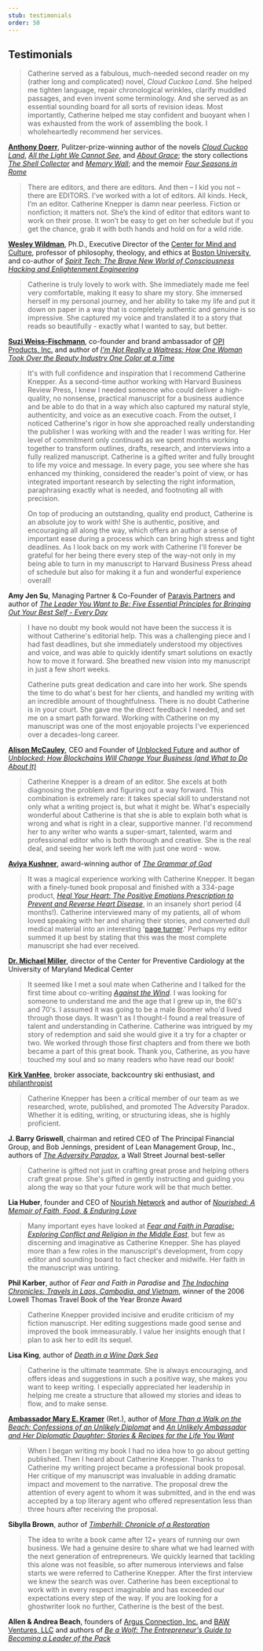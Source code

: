 ```yaml
---
stub: testimonials
order: 50
---
```


## Testimonials

<div>

> Catherine served as a fabulous, much-needed second reader on my (rather long and complicated) novel, _Cloud Cuckoo Land_. She helped me tighten language, repair chronological wrinkles, clarify muddled passages, and even invent some terminology. And she served as an essential sounding board for all sorts of revision ideas. Most importantly, Catherine helped me stay confident and buoyant when I was exhausted from the work of assembling the book. I wholeheartedly recommend her services.

[**Anthony Doerr**](https://www.anthonydoerr.com/author/bio), Pulitzer-prize-winning author of the novels [_Cloud Cuckoo Land_](https://bookshop.org/books/cloud-cuckoo-land-9781982168438/9781982168438), [_All the Light We Cannot See_](https://www.anthonydoerr.com/books/all-the-light-we-cannot-see/), and [_About Grace_](https://www.anthonydoerr.com/books/about-grace/); the story collections [_The Shell Collector_](https://www.anthonydoerr.com/books/the-shell-collector/) and [_Memory Wall_](https://www.anthonydoerr.com/books/memory-wall/); and the memoir [_Four Seasons in Rome_](https://www.anthonydoerr.com/books/four-seasons-in-rome/)

> There are editors, and there are editors. And then – I kid you not – there are EDITORS. I’ve worked with a lot of editors. All kinds. Heck, I’m an editor. Catherine Knepper is damn near peerless. Fiction or nonfiction; it matters not. She’s the kind of editor that editors want to work on their prose. It won’t be easy to get on her schedule but if you get the chance, grab it with both hands and hold on for a wild ride.

[**Wesley Wildman**](https://www.wesleywildman.com/), Ph.D., Executive Director of the [Center for Mind and Culture](https://mindandculture.org/), professor of philosophy, theology, and ethics at [Boston University](https://www.bu.edu/sth/profile/wesley-j-wildman/), and co-author of [_Spirit Tech: The Brave New World of Consciousness Hacking and Enlightenment Engineering_](https://us.macmillan.com/books/9781250274946)

> Catherine is truly lovely to work with. She immediately made me feel very comfortable, making it easy to share my story. She immersed herself in my personal journey, and her ability to take my life and put it down on paper in a way that is completely authentic and genuine is so impressive. She captured my voice and translated it to a story that reads so beautifully - exactly what I wanted to say, but better.

[**Suzi Weiss-Fischmann**](http://1stladyofcolors.com/), co-founder and brand ambassador of [OPI Products, Inc.](http://www.opi.com) and author of [_I'm Not Really a Waitress: How One Woman Took Over the Beauty Industry One Color at a Time_](https://www.amazon.com/Im-Not-Really-Waitress-Industry/dp/1580058191/ref=sr_1_1?ie=UTF8&qid=1548853681&sr=8-1&keywords=i%27m+not+really+a+waitress+book)

> It's with full confidence and inspiration that I recommend Catherine Knepper. As a second-time author working with Harvard Business Review Press, I knew I needed someone who could deliver a high-quality, no nonsense, practical manuscript for a business audience and be able to do that in a way which also captured my natural style, authenticity, and voice as an executive coach. From the outset, I noticed Catherine's rigor in how she approached really understanding the publisher I was working with and the reader I was writing for. Her level of commitment only continued as we spent months working together to transform outlines, drafts, research, and interviews into a fully realized manuscript. Catherine is a gifted writer and fully brought to life my voice and message. In every page, you see where she has enhanced my thinking, considered the reader's point of view, or has integrated important research by selecting the right information, paraphrasing exactly what is needed, and footnoting all with precision.
>
> On top of producing an outstanding, quality end product, Catherine is an absolute joy to work with! She is authentic, positive, and encouraging all along the way, which offers an author a sense of important ease during a process which can bring high stress and tight deadlines. As I look back on my work with Catherine I'll forever be grateful for her being there every step of the way-not only in my being able to turn in my manuscript to Harvard Business Press ahead of schedule but also for making it a fun and wonderful experience overall!

**Amy Jen Su**, Managing Partner & Co-Founder of [Paravis Partners](http://paravispartners.com/) and author of [_The Leader You Want to Be: Five Essential Principles for Bringing Out Your Best Self - Every Day_](https://store.hbr.org/product/the-leader-you-want-to-be-five-essential-principles-for-bringing-out-your-best-self-every-day/10197)

> I have no doubt my book would not have been the success it is without Catherine's editorial help. This was a challenging piece and I had fast deadlines, but she immediately understood my objectives and voice, and was able to quickly identify smart solutions on exactly how to move it forward. She breathed new vision into my manuscript in just a few short weeks.
>
> Catherine puts great dedication and care into her work. She spends the time to do what's best for her clients, and handled my writing with an incredible amount of thoughtfulness. There is no doubt Catherine is in your court. She gave me the direct feedback I needed, and set me on a smart path forward. Working with Catherine on my manuscript was one of the most enjoyable projects I've experienced over a decades-long career.

[**Alison McCauley**](https://www.alisonmccauley.io/bio), CEO and Founder of [Unblocked Future](https://www.unblockedfuture.com/) and author of [_Unblocked: How Blockchains Will Change Your Business (and What to Do About It)_](https://www.amazon.com/Unblocked-Blockchains-Change-Business-about/dp/0998042005)

> Catherine Knepper is a dream of an editor. She excels at both diagnosing the problem and figuring out a way forward. This combination is extremely rare: it takes special skill to understand not only what a writing project is, but what it might be. What's especially wonderful about Catherine is that she is able to explain both what is wrong and what is right in a clear, supportive manner. I'd recommend her to any writer who wants a super-smart, talented, warm and professional editor who is both thorough and creative. She is the real deal, and seeing her work left me with just one word - wow.

[**Aviya Kushner**](http://aviyakushner.com/about/), award-winning author of [_The Grammar of God_](http://aviyakushner.com/about/)

> It was a magical experience working with Catherine Knepper. It began with a finely-tuned book proposal and finished with a 334-page product, [_Heal Your Heart: The Positive Emotions Prescription to Prevent and Reverse Heart Disease_](https://www.penguinrandomhouse.com/books/598034/heal-your-heart-by-michael-miller/9781623363635/), in an insanely short period (4 months!). Catherine interviewed many of my patients, all of whom loved speaking with her and sharing their stories, and converted dull medical material into an interesting '[page turner](https://www.facebook.com/healyourheartbook).' Perhaps my editor summed it up best by stating that this was the most complete manuscript she had ever received.

[**Dr. Michael Miller**](http://medschool.umaryland.edu/facultyresearchprofile/viewprofile.aspx?id=476), director of the Center for Preventive Cardiology at the University of Maryland Medical Center

> It seemed like I met a soul mate when Catherine and I talked for the first time about co-writing [_Against the Wind_](http://www.amazon.com/Against-The-Wind-Kirk-VanHee/dp/1482061252). I was looking for someone to understand me and the age that I grew up in, the 60's and 70's. I assumed it was going to be a male Boomer who'd lived through those days. It wasn't as I thought-I found a real treasure of talent and understanding in Catherine. Catherine was intrigued by my story of redemption and said she would give it a try for a chapter or two. We worked through those first chapters and from there we both became a part of this great book. Thank you, Catherine, as you have touched my soul and so many readers who have read our book!

[**Kirk VanHee**](http://www.kirkvanheeauthor.com/#/), broker associate, backcountry ski enthusiast, and [philanthropist](http://www.kirkvanheeauthor.com/#/the-foundation/)

> Catherine Knepper has been a critical member of our team as we researched, wrote, published, and promoted The Adversity Paradox. Whether it is editing, writing, or structuring ideas, she is highly proficient.

**J. Barry Griswell**, chairman and retired CEO of The Principal Financial Group, and Bob Jennings, president of Lean Management Group, Inc., authors of [_The Adversity Paradox_](https://www.amazon.com/Adversity-Paradox-Unconventional-Achieving-Uncommon-ebook/dp/B002GYI96A), a Wall Street Journal best-seller

> Catherine is gifted not just in crafting great prose and helping others craft great prose. She's gifted in gently instructing and guiding you along the way so that your future work will be that much better.

**Lia Huber**, founder and CEO of [Nourish Network](http://www.nourishnetwork.com/) and author of [_Nourished: A Memoir of Faith, Food, & Enduring Love_](https://www.amazon.com/Nourished-Memoir-Faith-Enduring-Recipes/dp/045149881X)

> Many important eyes have looked at [_Fear and Faith in Paradise: Exploring Conflict and Religion in the Middle East_](http://www.amazon.com/Fear-Faith-Paradise-Exploring-Conflict/dp/1442214775), but few as discerning and imaginative as Catherine Knepper. She has played more than a few roles in the manuscript's development, from copy editor and sounding board to fact checker and midwife. Her faith in the manuscript was untiring.

**Phil Karber**, author of _Fear and Faith in Paradise_ and [_The Indochina Chronicles: Travels in Laos, Cambodia, and Vietnam_](http://theindochinachronicles.com/), winner of the 2006 Lowell Thomas Travel Book of the Year Bronze Award

> Catherine Knepper provided incisive and erudite criticism of my fiction manuscript. Her editing suggestions made good sense and improved the book immeasurably. I value her insights enough that I plan to ask her to edit its sequel.

**Lisa King**, author of [_Death in a Wine Dark Sea_](http://www.amazon.com/Death-Wine-Dark-Lisa-King/dp/1579622828)

> Catherine is the ultimate teammate. She is always encouraging, and offers ideas and suggestions in such a positive way, she makes you want to keep writing. I especially appreciated her leadership in helping me create a structure that allowed my stories and ideas to flow, and to make sense.

[**Ambassador Mary E. Kramer**](https://2001-2009.state.gov/outofdate/bios/k/28570.htm) (Ret.), author of [_More Than a Walk on the Beach: Confessions of an Unlikely Diplomat_](https://www.amazon.com/More-Than-Walk-Beach-Confessions/dp/1515110869) and [_An Unlikely Ambassador and Her Diplomatic Daughter: Stories & Recipes for the Life You Want_](https://www.amazon.com/Unlikely-Ambassador-Her-Diplomatic-Daughter/dp/1512142131)

> When I began writing my book I had no idea how to go about getting published. Then I heard about Catherine Knepper. Thanks to Catherine my writing project became a professional book proposal. Her critique of my manuscript was invaluable in adding dramatic impact and movement to the narrative. The proposal drew the attention of every agent to whom it was submitted, and in the end was accepted by a top literary agent who offered representation less than three hours after receiving the proposal.

**Sibylla Brown**, author of [_Timberhill: Chronicle of a Restoration_](https://www.amazon.com/Timberhill-Chronicle-Restoration-Sibylla-Brown/dp/1480255912)

> The idea to write a book came after 12+ years of running our own business. We had a genuine desire to share what we had learned with the next generation of entrepreneurs. We quickly learned that tackling this alone was not feasible, so after numerous interviews and false starts we were referred to Catherine Knepper. After the first interview we knew the search was over. Catherine has been exceptional to work with in every respect imaginable and has exceeded our expectations every step of the way. If you are looking for a ghostwriter look no further, Catherine is the best of the best.

**Allen & Andrea Beach**, founders of [Argus Connection, Inc.](http://www.argusx.com/) and [BAW Ventures, LLC](http://www.beawolf.com/) and authors of [_Be a Wolf: The Entrepreneur's Guide to Becoming a Leader of the Pack_](https://www.amazon.com/Be-Wolf-Entrepreneurs-Becoming-Leader/dp/1450590616)

</div>
